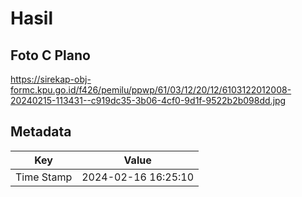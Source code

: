 # Hasil

## Foto C Plano

https://sirekap-obj-formc.kpu.go.id/f426/pemilu/ppwp/61/03/12/20/12/6103122012008-20240215-113431--c919dc35-3b06-4cf0-9d1f-9522b2b098dd.jpg


## Metadata

| Key        | Value               |
| ---------- | ------------------- |
| Time Stamp | 2024-02-16 16:25:10 |



